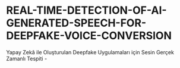 # REAL-TIME-DETECTION-OF-AI-GENERATED-SPEECH-FOR-DEEPFAKE-VOICE-CONVERSION
Yapay Zekâ ile Oluşturulan Deepfake Uygulamaları için Sesin Gerçek Zamanlı Tespiti -
